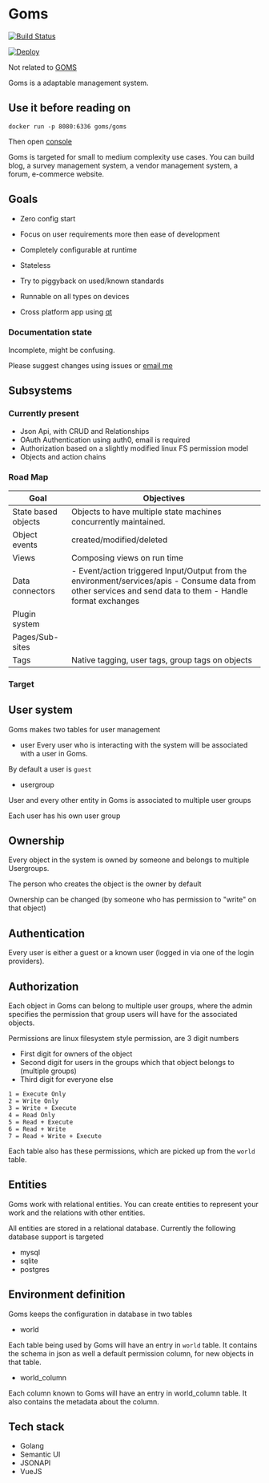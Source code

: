 
# Goms

[![Build Status](https://travis-ci.org/artpar/goms.svg?branch=master)](https://travis-ci.org/artpar/goms)

[![Deploy](https://www.herokucdn.com/deploy/button.svg)](https://heroku.com/deploy)

Not related to [GOMS](https://en.wikipedia.org/wiki/GOMS)

Goms is a adaptable management system.

## Use it before reading on

```
docker run -p 8080:6336 goms/goms
```

Then open [console](http://localhost:8080)

Goms is targeted for small to medium complexity use cases. You can build blog, a survey management system, a vendor management system, a forum, e-commerce website.

## Goals

- Zero config start
- Focus on user requirements more then ease of development
- Completely configurable at runtime
- Stateless
- Try to piggyback on used/known standards
- Runnable on all types on devices

- Cross platform app using [qt](https://github.com/therecipe/qt)

### Documentation state

Incomplete, might be confusing.

Please suggest changes using issues or [email me](mailto:artpar@gmail.com)


## Subsystems 

### Currently present

- Json Api, with CRUD and Relationships
- OAuth Authentication using auth0, email is required
- Authorization based on a slightly modified linux FS permission model
- Objects and action chains

### Road Map

| Goal                | Objectives                                                                                                                                                  |
|---------------------|-------------------------------------------------------------------------------------------------------------------------------------------------------------|
| State based objects | Objects to have multiple state machines concurrently maintained.                                                                                            |
| Object events       | created/modified/deleted                                                                                                                                    |
| Views               | Composing views on run time                                                                                                                                 |
| Data connectors     | - Event/action triggered Input/Output from the environment/services/apis - Consume data from other services and send data to them - Handle format exchanges |
| Plugin system       |                                                                                                                                                             |
| Pages/Sub-sites     |                                                                                                                                                             |
| Tags                | Native tagging, user tags, group tags on objects                                                                                                            |


### Target

## User system

Goms makes two tables for user management

- user
Every user who is interacting with the system will be associated with a user in Goms.

By default a user is ```guest```

- usergroup

User and every other entity in Goms is associated to multiple user groups

Each user has his own user group

## Ownership

Every object in the system is owned by someone and belongs to multiple Usergroups.

The person who creates the object is the owner by default

Ownership can be changed (by someone who has permission to "write" on that object)

## Authentication

Every user is either a guest or a known user (logged in via one of the login providers).

## Authorization

Each object in Goms can belong to multiple user groups, where the admin specifies the permission that group users will have for the associated objects.

Permissions are linux filesystem style permission, are 3 digit numbers

- First digit for owners of the object
- Second digit for users in the groups which that object belongs to (multiple groups)
- Third digit for everyone else

```
1 = Execute Only
2 = Write Only
3 = Write + Execute
4 = Read Only
5 = Read + Execute
6 = Read + Write
7 = Read + Write + Execute
```

Each table also has these permissions, which are picked up from the ```world``` table.

## Entities

Goms work with relational entities. You can create entities to represent your work and the relations with other entities.

All entities are stored in a relational database. Currently the following database support is targeted

- mysql
- sqlite
- postgres


## Environment definition

Goms keeps the configuration in database in two tables

- world

Each table being used by Goms will have an entry in ```world``` table. It contains the schema in json as well a default permission column, for new objects in that table.

- world_column

Each column known to Goms will have an entry in world_column table. It also contains the metadata about the column. 


## Tech stack

- Golang
- Semantic UI
- JSONAPI
- VueJS